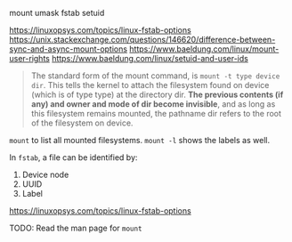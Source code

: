 mount umask fstab setuid




https://linuxopsys.com/topics/linux-fstab-options
https://unix.stackexchange.com/questions/146620/difference-between-sync-and-async-mount-options
https://www.baeldung.com/linux/mount-user-rights
https://www.baeldung.com/linux/setuid-and-user-ids


> The standard form of the mount command, is `mount -t type device dir`. This tells the kernel to attach the filesystem found on device (which is of type type) at the directory dir. **The previous contents (if any) and owner and mode of dir become invisible**, and as long as this filesystem remains mounted, the pathname dir refers to the root of the filesystem on device.

`mount` to list all mounted filesystems. `mount -l` shows the labels as well.

In `fstab`, a file can be identified by:
1. Device node
2. UUID
3. Label



https://linuxopsys.com/topics/linux-fstab-options

TODO: Read the man page for `mount`